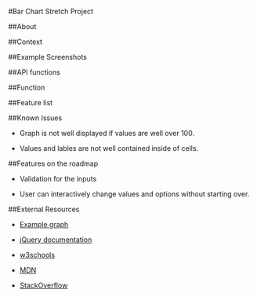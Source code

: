 #Bar Chart Stretch Project

##About

##Context

##Example Screenshots

##API functions

##Function

##Feature list

##Known Issues

* Graph is not well displayed if values are well over 100.

* Values and lables are not well contained inside of cells.

##Features on the roadmap

* Validation for the inputs

* User can interactively change values and options without starting over.

##External Resources

* [Example graph](https://nces.ed.gov/nceskids/createagraph/)

* [jQuery documentation](https://api.jquery.com/)

* [w3schools](https://www.w3schools.com/)

* [MDN](https://developer.mozilla.org/en-US/)

* [StackOverflow](https://stackoverflow.com/)